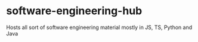 # software-engineering-hub
Hosts all sort of software engineering material mostly in JS, TS, Python and Java
